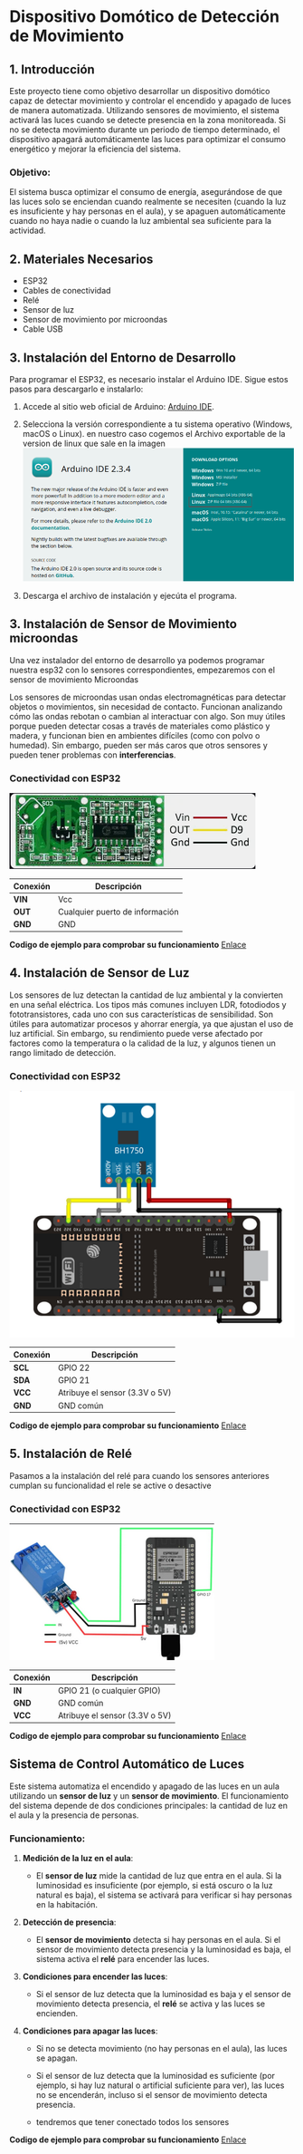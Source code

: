 # Dispositivo Domótico de Detección de Movimiento

## 1. Introducción

Este proyecto tiene como objetivo desarrollar un dispositivo domótico capaz de detectar movimiento y controlar el encendido y apagado de luces de manera automatizada. Utilizando sensores de movimiento, el sistema activará las luces cuando se detecte presencia en la zona monitoreada. Si no se detecta movimiento durante un periodo de tiempo determinado, el dispositivo apagará automáticamente las luces para optimizar el consumo energético y mejorar la eficiencia del sistema.

### Objetivo:

El sistema busca optimizar el consumo de energía, asegurándose de que las luces solo se enciendan cuando realmente se necesiten (cuando la luz es insuficiente y hay personas en el aula), y se apaguen automáticamente cuando no haya nadie o cuando la luz ambiental sea suficiente para la actividad.

## 2. Materiales Necesarios

- ESP32
- Cables de conectividad
- Relé
- Sensor de luz
- Sensor de movimiento por microondas
- Cable USB

## 3. Instalación del Entorno de Desarrollo

Para programar el ESP32, es necesario instalar el Arduino IDE. Sigue estos pasos para descargarlo e instalarlo:

1. Accede al sitio web oficial de Arduino: [Arduino IDE](https://www.arduino.cc/en/software).
2. Selecciona la versión correspondiente a tu sistema operativo (Windows, macOS o Linux).
   en nuestro caso cogemos el Archivo exportable de la version de linux que sale en la imagen
   ![alt text](./imagenes/image.png)

3. Descarga el archivo de instalación y ejecúta el programa.

## 3. Instalación de Sensor de Movimiento microondas

Una vez instalador del entorno de desarrollo ya podemos programar nuestra esp32 con lo sensores correspondientes, empezaremos con el sensor de movimiento Microondas

Los sensores de microondas usan ondas electromagnéticas para detectar objetos o movimientos, sin necesidad de contacto. Funcionan analizando cómo las ondas rebotan o cambian al interactuar con algo. Son muy útiles porque pueden detectar cosas a través de materiales como plástico y madera, y funcionan bien en ambientes difíciles (como con polvo o humedad). Sin embargo, pueden ser más caros que otros sensores y pueden tener problemas con **interferencias**.

### Conectividad con ESP32

![alt text](./imagenes/image-1.png)

| **Conexión** | **Descripción**                 |
| ------------ | ------------------------------- |
| **VIN**      | Vcc                             |
| **OUT**      | Cualquier puerto de información |
| **GND**      | GND                             |

**Codigo de ejemplo para comprobar su funcionamiento**
[Enlace](./Codigos/programaSensorMicroondas.ino)

## 4. Instalación de Sensor de Luz

Los sensores de luz detectan la cantidad de luz ambiental y la convierten en una señal eléctrica. Los tipos más comunes incluyen LDR, fotodiodos y fototransistores, cada uno con sus características de sensibilidad. Son útiles para automatizar procesos y ahorrar energía, ya que ajustan el uso de luz artificial. Sin embargo, su rendimiento puede verse afectado por factores como la temperatura o la calidad de la luz, y algunos tienen un rango limitado de detección.

### Conectividad con ESP32

![alt text](./imagenes/image-2.png)

| **Conexión** | **Descripción**                |
| ------------ | ------------------------------ |
| **SCL**      | GPIO 22                        |
| **SDA**      | GPIO 21                        |
| **VCC**      | Atribuye el sensor (3.3V o 5V) |
| **GND**      | GND común                      |

**Codigo de ejemplo para comprobar su funcionamiento**
[Enlace](./Codigos/programillaLuzPrueba.ino)

## 5. Instalación de Relé

Pasamos a la instalación del relé para cuando los sensores anteriores cumplan su funcionalidad el rele se active o desactive

### Conectividad con ESP32

![alt text](./imagenes/image-3.png)

| **Conexión** | **Descripción**                |
| ------------ | ------------------------------ |
| **IN**       | GPIO 21 (o cualquier GPIO)     |
| **GND**      | GND común                      |
| **VCC**      | Atribuye el sensor (3.3V o 5V) |

**Codigo de ejemplo para comprobar su funcionamiento**
[Enlace](./Codigos/programaRele.ino)

## Sistema de Control Automático de Luces

Este sistema automatiza el encendido y apagado de las luces en un aula utilizando un **sensor de luz** y un **sensor de movimiento**. El funcionamiento del sistema depende de dos condiciones principales: la cantidad de luz en el aula y la presencia de personas.

### Funcionamiento:

1. **Medición de la luz en el aula**:

   - El **sensor de luz** mide la cantidad de luz que entra en el aula. Si la luminosidad es insuficiente (por ejemplo, si está oscuro o la luz natural es baja), el sistema se activará para verificar si hay personas en la habitación.

2. **Detección de presencia**:

   - El **sensor de movimiento** detecta si hay personas en el aula. Si el sensor de movimiento detecta presencia y la luminosidad es baja, el sistema activa el **relé** para encender las luces.

3. **Condiciones para encender las luces**:

   - Si el sensor de luz detecta que la luminosidad es baja y el sensor de movimiento detecta presencia, el **relé** se activa y las luces se encienden.

4. **Condiciones para apagar las luces**:

   - Si no se detecta movimiento (no hay personas en el aula), las luces se apagan.
   - Si el sensor de luz detecta que la luminosidad es suficiente (por ejemplo, si hay luz natural o artificial suficiente para ver), las luces no se encenderán, incluso si el sensor de movimiento detecta presencia.

   - tendremos que tener conectado todos los sensores

**Codigo de ejemplo para comprobar su funcionamiento**
[Enlace](./Codigos/programaLuzYMovimiento.ino)
